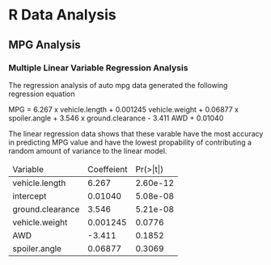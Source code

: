 # R Data Analysis

## MPG Analysis

### Multiple Linear Variable Regression Analysis

The regression analysis of auto mpg data generated the following regression equation

MPG = 6.267 x vehicle.length + 0.001245 vehicle.weight + 0.06877 x spoiler.angle + 3.546 x ground.clearance - 3.411 AWD + 0.01040

The linear regression data shows that these varable have the most accuracy in predicting MPG value and have the lowest propability of contributing a random amount of variance to the linear model.

<table>
  <thead>
    <tr>
      <td>Variable</td>
      <td>Coeffeient</td>
      <td>Pr(>|t|)</td></tr>
  </thead>
  <tbody>
    <tr>
      <td>vehicle.length</td>
      <td>6.267</td>
      <td>2.60e-12</td>
    </tr>
    <tr>
      <td>intercept</td>
      <td>0.01040</td>
      <td>5.08e-08</td>
    </tr>
    <tr>
      <td>ground.clearance</td>
      <td>3.546</td>
      <td>5.21e-08</td>
    </tr>
    <tr>
        <td>vehicle.weight</td>
        <td>0.001245</td>
        <td>0.0776</td>
    </tr>
    <tr>
      <td>AWD</td>
      <td>-3.411</td>
      <td>0.1852</td>
    </tr>
    <tr>
      <td>spoiler.angle </td>
      <td>0.06877</td>
      <td>0.3069</td>
    </tr>
  </tbody>
</table>
